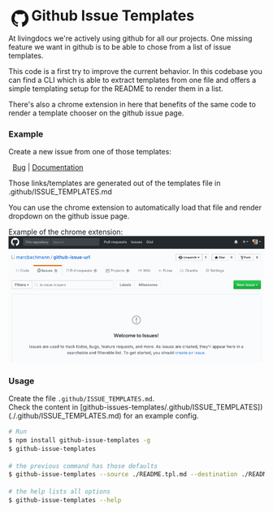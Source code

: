 <!-- This file is generated from /README.tpl.md. Please don't edit the one in the root director -->

# <img src="extension/dist/icon.png" width="45" align="left"> Github Issue Templates

At livingdocs we're actively using github for all our projects. One missing feature we want in github is to be able to chose from a list of issue templates.

This code is a first try to improve the current behavior. In this codebase you can find a CLI which is able to extract templates from one file and offers a simple templating setup for the README to render them in a list.

There's also a chrome extension in here that benefits of the same code to render a template chooser on the github issue page.

### Example

Create a new issue from one of those templates:<br>

&nbsp;&nbsp;[Bug](http://github.com/marcbachmann/github-issue-templates/issues/new?title=Bug%3A%20%3CYour%20Problem%3E&amp;body=%23%20Bug%20issue%20template%0ALorem%20ipsum%20dolor%20sit%20amet%2C%20consectetur%20adipiscing%20elit.%0ACurabitur%20vitae%20lobortis%20ante.%20Vivamus%20metus%20magna%2C%20fringilla%20vel%20euismod%20id%2C%20interdum%20ultricies%20metus.%0A%0ADuis%20iaculis%2C%20ex%20et%20eleifend%20lacinia%2C%20magna%20augue%20ullamcorper%20mi%2C%0Asit%20amet%20gravida%20mauris%20metus%20vel%20ex.%20Proin%20ut%20tellus%20eget%20sem%20mollis%20mattis%20non%20tincidunt%20orci.%0AAliquam%20imperdiet%20quam%20vel%20mi%20vehicula%20viverra.%0A%0ACurabitur%20commodo%20pellentesque%20risus%2C%20et%20tristique%20mi%20cursus%20eu.%0AVestibulum%20commodo%20laoreet%20posuere.%20Vestibulum%20aliquet%20sed%20lacus%20sit%20amet%20semper.%0AEtiam%20molestie%20nunc%20odio%2C%20a%20sodales%20sem%20dictum%20a.%0ANam%20consectetur%20dapibus%20urna%2C%20vitae%20dignissim%20arcu%20cursus%20ac.&amp;labels[]=bug&amp;labels[]=help%20wanted&amp;assignee=marcbachmann)&nbsp;|&nbsp;[Documentation](http://github.com/marcbachmann/github-issue-templates/issues/new?title=Documentation%3A%20%3CYour%20text%3E&amp;body=%23%20Documentation%20issue%0A%0A*%20%5B%20%5D%20Foo%0A*%20%5B%20%5D%20Bar%0A*%20%5B%20%5D%20Test&amp;labels[]=question&amp;assignee=marcbachmann)

Those links/templates are generated out of the templates file in .github/ISSUE_TEMPLATES.md

You can use the chrome extension to automatically load that file and render dropdown on the github issue page.

Example of the chrome extension:
![Example](example.gif)

### Usage

Create the file `.github/ISSUE_TEMPLATES.md`.  
Check the content in [github-issues-templates/.github/ISSUE_TEMPLATES])(./.github/ISSUE_TEMPLATES.md) for an example config.

```bash
# Run
$ npm install github-issue-templates -g
$ github-issue-templates

# the previous command has those defaults
$ github-issue-templates --source ./README.tpl.md --destination ./README.md

# the help lists all options
$ github-issue-templates --help
```
